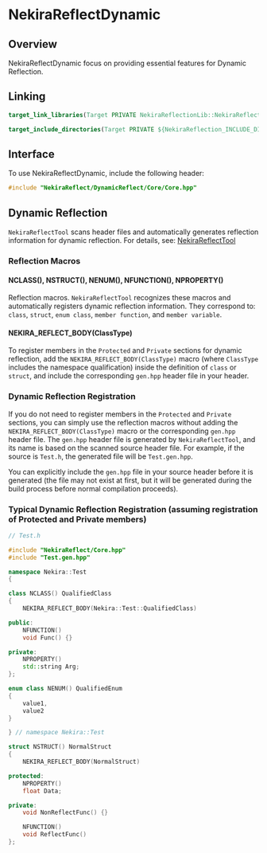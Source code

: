 # NekiraReflectDynamic

## Overview

NekiraReflectDynamic focus on providing essential features for Dynamic Reflection.

## Linking

```cmake
target_link_libraries(Target PRIVATE NekiraReflectionLib::NekiraReflectDynamic)

target_include_directories(Target PRIVATE ${NekiraReflection_INCLUDE_DIRS})
```

## Interface

To use NekiraReflectDynamic, include the following header:

```c++
#include "NekiraReflect/DynamicReflect/Core/Core.hpp"
```

## Dynamic Reflection

`NekiraReflectTool` scans header files and automatically generates reflection information for dynamic reflection. For details, see: [NekiraReflectTool](/Documents/NekiraReflectTool/NekiraReflectTool.EN.MD)

### Reflection Macros

#### NCLASS(), NSTRUCT(), NENUM(), NFUNCTION(), NPROPERTY()

Reflection macros. `NekiraReflectTool` recognizes these macros and automatically registers dynamic reflection information. They correspond to: `class`, `struct`, `enum class`, `member function`, and `member variable`.

#### NEKIRA_REFLECT_BODY(ClassType)

To register members in the `Protected` and `Private` sections for dynamic reflection, add the `NEKIRA_REFLECT_BODY(ClassType)` macro (where `ClassType` includes the namespace qualification) inside the definition of `class` or `struct`, and include the corresponding `gen.hpp` header file in your header.

### Dynamic Reflection Registration

If you do not need to register members in the `Protected` and `Private` sections, you can simply use the reflection macros without adding the `NEKIRA_REFLECT_BODY(ClassType)` macro or the corresponding `gen.hpp` header file. The `gen.hpp` header file is generated by `NekiraReflectTool`, and its name is based on the scanned source header file. For example, if the source is `Test.h`, the generated file will be `Test.gen.hpp`.

You can explicitly include the `gen.hpp` file in your source header before it is generated (the file may not exist at first, but it will be generated during the build process before normal compilation proceeds).

### Typical Dynamic Reflection Registration (assuming registration of Protected and Private members)

```cpp
// Test.h

#include "NekiraReflect/Core.hpp"
#include "Test.gen.hpp"

namespace Nekira::Test
{

class NCLASS() QualifiedClass
{
    NEKIRA_REFLECT_BODY(Nekira::Test::QualifiedClass)

public:
    NFUNCTION()
    void Func() {}

private:
    NPROPERTY()
    std::string Arg;
};

enum class NENUM() QualifiedEnum
{
    value1,
    value2
}

} // namespace Nekira::Test

struct NSTRUCT() NormalStruct
{
    NEKIRA_REFLECT_BODY(NormalStruct)

protected:
    NPROPERTY()
    float Data;

private:
    void NonReflectFunc() {}

    NFUNCTION()
    void ReflectFunc()
};

```

